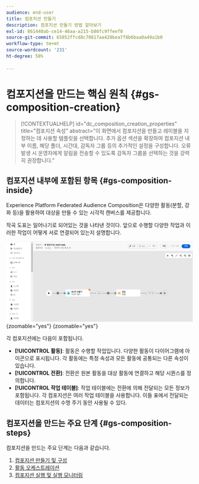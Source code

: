 ```yaml
---
audience: end-user
title: 컴포지션 만들기
description: 컴포지션 만들기 방법 알아보기
exl-id: 861440ab-ce14-46aa-a215-b86fc9ffeef0
source-git-commit: 65052ffcd8c70817aa428bea7f8b6baa0a49a1b0
workflow-type: tm+mt
source-wordcount: '231'
ht-degree: 58%

---
```


# 컴포지션을 만드는 핵심 원칙 {#gs-composition-creation}

>[!CONTEXTUALHELP]
>id="dc_composition_creation_properties"
>title="컴포지션 속성"
>abstract="이 화면에서 컴포지션을 만들고 레이블을 지정하는 데 사용할 템플릿을 선택합니다. 추가 옵션 섹션을 확장하여 컴포지션 내부 이름, 해당 폴더, 시간대, 감독자 그룹 등의 추가적인 설정을 구성합니다. 오류 발생 시 운영자에게 알림을 전송할 수 있도록 감독자 그룹을 선택하는 것을 강력히 권장합니다."

## 컴포지션 내부에 포함된 항목 {#gs-composition-inside}

Experience Platform Federated Audience Composition은 다양한 활동(분할, 강화 등)을 활용하여 대상을 만들 수 있는 시각적 캔버스를 제공합니다.

작곡 도표는 일어나기로 되어있는 것을 나타낸 것이다. 앞으로 수행할 다양한 작업과 이러한 작업이 어떻게 서로 연결되어 있는지 설명합니다.

![](assets/composition-example.png){zoomable="yes"} {zoomable="yes"}

각 컴포지션에는 다음이 포함됩니다.

* **[!UICONTROL 활동]**: 활동은 수행할 작업입니다. 다양한 활동이 다이어그램에 아이콘으로 표시됩니다. 각 활동에는 특정 속성과 모든 활동에 공통되는 다른 속성이 있습니다.
* **[!UICONTROL 전환]**: 전환은 원본 활동을 대상 활동에 연결하고 해당 시퀀스를 정의합니다.
* **[!UICONTROL 작업 테이블]**: 작업 테이블에는 전환에 의해 전달되는 모든 정보가 포함됩니다. 각 컴포지션은 여러 작업 테이블을 사용합니다. 이들 표에서 전달되는 데이터는 컴포지션의 수명 주기 동안 사용될 수 있다.

## 컴포지션을 만드는 주요 단계 {#gs-composition-steps}

컴포지션을 만드는 주요 단계는 다음과 같습니다.

1. [컴포지션 만들기 및 구성](../compositions/create-composition.md)
1. [활동 오케스트레이션](../compositions/orchestrate-activities.md)
1. [컴포지션 실행 및 실행 모니터링](../compositions/start-monitor-composition.md)
